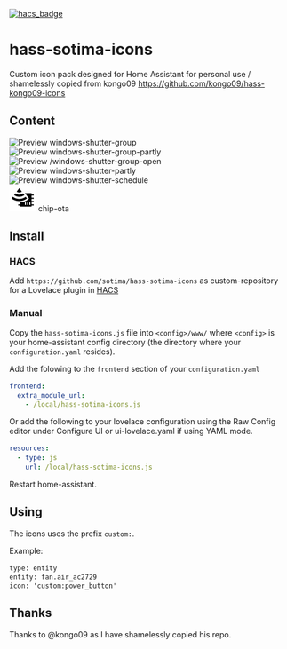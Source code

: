 [![hacs_badge](https://img.shields.io/badge/HACS-Custom-orange.svg)](https://github.com/custom-components/hacs)

# hass-sotima-icons

Custom icon pack designed for Home Assistant for personal use / shamelessly copied from kongo09 https://github.com/kongo09/hass-kongo09-icons

## Content

![Preview](./svg/windows-shutter-group.svg) windows-shutter-group<br />
![Preview](./svg/windows-shutter-group-partly.svg) windows-shutter-group-partly<br />
![Preview](./svg/windows-shutter-group-open.svg) /windows-shutter-group-open<br />
![Preview](./svg/windows-shutter-partly.svg) windows-shutter-partly<br />
![Preview](./svg/windows-shutter-schedule.svg) windows-shutter-schedule<br />
![Preview](./svg/chip-ota.svg) chip-ota<br />


## Install

### HACS
Add `https://github.com/sotima/hass-sotima-icons` as custom-repository for a Lovelace plugin in [HACS](https://hacs.xyz/docs/faq/custom_repositories/)

### Manual
Copy the `hass-sotima-icons.js` file into `<config>/www/` where `<config>` is your home-assistant config directory (the directory where your `configuration.yaml` resides).

Add the folowing to the `frontend` section of your `configuration.yaml`

```yaml
frontend:
  extra_module_url:
    - /local/hass-sotima-icons.js
```

Or add the following to your lovelace configuration using the Raw Config editor under Configure UI or ui-lovelace.yaml if using YAML mode.

```yaml
resources:
  - type: js
    url: /local/hass-sotima-icons.js
```

Restart home-assistant.

## Using
The icons uses the prefix `custom:`.

Example:

```
type: entity
entity: fan.air_ac2729
icon: 'custom:power_button'
```

## Thanks
Thanks to @kongo09 as I have shamelessly copied his repo.
